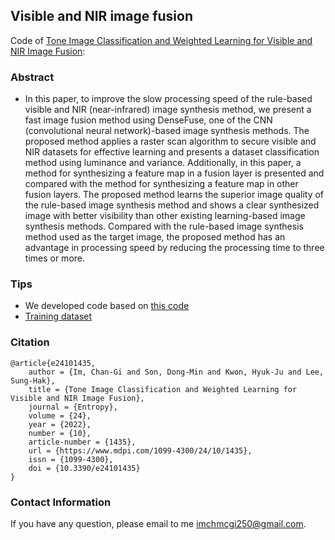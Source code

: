 ## Visible and NIR image fusion

Code of [Tone Image Classification and Weighted Learning for Visible and NIR Image Fusion](https://doi.org/10.3390/e24101435):

### Abstract
* In this paper, to improve the slow processing speed of the rule-based visible and NIR (near-infrared) image synthesis method, we present a fast image fusion method using DenseFuse, one of the CNN (convolutional neural network)-based image synthesis methods. The proposed method applies a raster scan algorithm to secure visible and NIR datasets for effective learning and presents a dataset classification method using luminance and variance. Additionally, in this paper, a method for synthesizing a feature map in a fusion layer is presented and compared with the method for synthesizing a feature map in other fusion layers. The proposed method learns the superior image quality of the rule-based image synthesis method and shows a clear synthesized image with better visibility than other existing learning-based image synthesis methods. Compared with the rule-based image synthesis method used as the target image, the proposed method has an advantage in processing speed by reducing the processing time to three times or more.

### Tips
* We developed code based on [this code](https://github.com/hli1221/imagefusion_densefuse)
* [Training dataset](https://knuackr-my.sharepoint.com/:u:/g/personal/imchmcgi2_knu_ac_kr/Ed_jgXbRvEZDu48WFVF6fyEBgFEnE1Q2A-yIFun2OeAtwA?e=cKmHbH) 

### Citation
```
@article{e24101435,
	author = {Im, Chan-Gi and Son, Dong-Min and Kwon, Hyuk-Ju and Lee, Sung-Hak},
	title = {Tone Image Classification and Weighted Learning for Visible and NIR Image Fusion},
	journal = {Entropy},
	volume = {24},
	year = {2022},
	number = {10},
	article-number = {1435},
	url = {https://www.mdpi.com/1099-4300/24/10/1435},
	issn = {1099-4300},
	doi = {10.3390/e24101435}
}
```

### Contact Information
If you have any question, please email to me [imchmcgi250@gmail.com](imchmcgi250@gmail.com).
